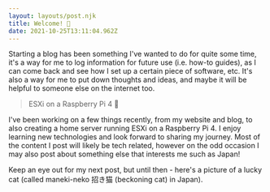 ```yaml
---
layout: layouts/post.njk
title: Welcome! 🙌
date: 2021-10-25T13:11:04.962Z
---
```

Starting a blog has been something I've wanted to do for quite some time, it's a way for me to log information for future use (i.e. how-to guides), as I can come back and see how I set up a certain piece of software, etc. It's also a way for me to put down thoughts and ideas, and maybe it will be helpful to someone else on the internet too. 

> ESXi on a Raspberry Pi 4 🤯

I've been working on a few things recently, from my website and blog, to also creating a home server running ESXi on a Raspberry Pi 4. I enjoy learning new technologies and look forward to sharing my journey. Most of the content I post will likely be tech related, however on the odd occasion I may also post about something else that interests me such as Japan! 

Keep an eye out for my next post, but until then - here's a picture of a lucky cat (called maneki-neko 招き猫 (beckoning cat) in Japan).